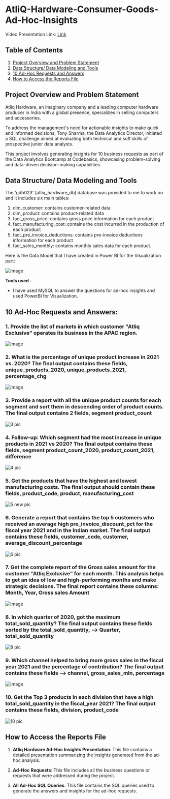# AtliQ-Hardware-Consumer-Goods-Ad-Hoc-Insights

Video Presentation Link: [Link](https://youtu.be/S_fMR_bAx4U?si=0cexFKXLVePSiCsF)

## Table of Contents

1. [Project Overview and Problem Statement](#project-overview-and-problem-statement)
2. [Data Structure/ Data Modeling and Tools](#data-structure-data-modeling-and-tools)
3. [10 Ad-Hoc Requests and Answers](#10-ad-hoc-requests-and-answers)
4. [How to Access the Reports File](#how-to-access-the-reports-file)

## Project Overview and Problem Statement

Atliq Hardware, an imaginary company and a leading computer hardware producer in India with a global presence, specializes in selling computers and accessories.

To address the management's need for actionable insights to make quick and informed decisions, Tony Sharma, the Data Analytics Director, initiated a SQL challenge aimed at evaluating both technical and soft skills of prospective junior data analysts.

This project involves generating insights for 10 business requests as part of the Data Analytics Bootcamp at Codebasics, showcasing problem-solving and data-driven decision-making capabilities.

## Data Structure/ Data Modeling and Tools

The 'gdb023' (atliq_hardware_db) database was provided to me to work on and it includes six main tables:

1. dim_customer: contains customer-related data
1. dim_product: contains product-related data
1. fact_gross_price: contains gross price information for each product
1. fact_manufacturing_cost: contains the cost incurred in the production of each product
1. fact_pre_invoice_deductions: contains pre-invoice deductions information for each product
1. fact_sales_monthly: contains monthly sales data for each product.

Here is the Data Model that I have created in Power BI for the Visualization part:

![image](https://github.com/user-attachments/assets/524ad405-afc9-433c-acec-19bda370903d)

**Tools used -** 

* I have used MySQL to answer the questions for ad-hoc insights and used PowerBI for Visualization.

## 10 Ad-Hoc Requests and Answers:

### 1. Provide the list of markets in which customer "Atliq Exclusive" operates its business in the APAC region.

![image](https://github.com/user-attachments/assets/421a5c59-6a64-4cf0-8de9-92ac871d7c1e)

### 2. What is the percentage of unique product increase in 2021 vs. 2020? The final output contains these fields, unique_products_2020, unique_products_2021, percentage_chg

![image](https://github.com/user-attachments/assets/5e1d8ca7-7f76-4211-a7e1-bb426602fba1)

### 3. Provide a report with all the unique product counts for each segment and sort them in descending order of product counts. The final output contains 2 fields, segment product_count

![3 pic](https://github.com/Akashsingh1916/AtliQ-Hardware-Consumer-Goods-Ad-Hoc-Insights/assets/146354971/8d3c2cd3-07d4-44c9-aa59-823a197f07df)

### 4. Follow-up: Which segment had the most increase in unique products in 2021 vs 2020? The final output contains these fields, segment product_count_2020, product_count_2021, difference

![4 pic](https://github.com/Akashsingh1916/AtliQ-Hardware-Consumer-Goods-Ad-Hoc-Insights/assets/146354971/be3b7774-b353-412c-8d18-53683074bf27)


### 5. Get the products that have the highest and lowest manufacturing costs. The final output should contain these fields, product_code, product, manufacturing_cost


![5 new pic](https://github.com/Akashsingh1916/AtliQ-Hardware-Consumer-Goods-Ad-Hoc-Insights/assets/146354971/d33ad215-47ea-4e5a-b30c-4285279af6cf)


### 6. Generate a report that contains the top 5 customers who received an average high pre_invoice_discount_pct for the fiscal year 2021 and in the Indian market. The final output contains these fields, customer_code, customer, average_discount_percentage

![6 pic](https://github.com/Akashsingh1916/AtliQ-Hardware-Consumer-Goods-Ad-Hoc-Insights/assets/146354971/1f03ade7-9a03-4a65-b640-a20955a2e462)


### 7. Get the complete report of the Gross sales amount for the customer “Atliq Exclusive” for each month. This analysis helps to get an idea of low and high-performing months and make strategic decisions. The final report contains these columns: Month, Year, Gross sales Amount


![image](https://github.com/user-attachments/assets/29e1dc0c-c9d2-46a4-9edb-097bcb5d2bb9)



### 8. In which quarter of 2020, got the maximum total_sold_quantity? The final output contains these fields sorted by the total_sold_quantity, --> Quarter, total_sold_quantity

![8 pic](https://github.com/Akashsingh1916/AtliQ-Hardware-Consumer-Goods-Ad-Hoc-Insights/assets/146354971/c0a19886-8d49-484c-93db-542d1087c072)


### 9. Which channel helped to bring more gross sales in the fiscal year 2021 and the percentage of contribution? The final output contains these fields --> channel, gross_sales_mln, percentage


![image](https://github.com/user-attachments/assets/34aada75-2a9e-4395-906d-dd775be22fd8)


### 10. Get the Top 3 products in each division that have a high total_sold_quantity in the fiscal_year 2021? The final output contains these fields, division, product_code

![10 pic](https://github.com/Akashsingh1916/AtliQ-Hardware-Consumer-Goods-Ad-Hoc-Insights/assets/146354971/a8eca595-dd14-4751-89d3-3031c2200ef7)


## How to Access the Reports File

1. **Atliq Hardware Ad-Hoc Insights Presentation**: This file contains a detailed presentation summarizing the insights generated from the ad-hoc analysis.

2. **Ad-Hoc Requests**: This file includes all the business questions or requests that were addressed during the project.

3. **All Ad-Hoc SQL Queries**: This file contains the SQL queries used to generate the answers and insights for the ad-hoc requests.




















